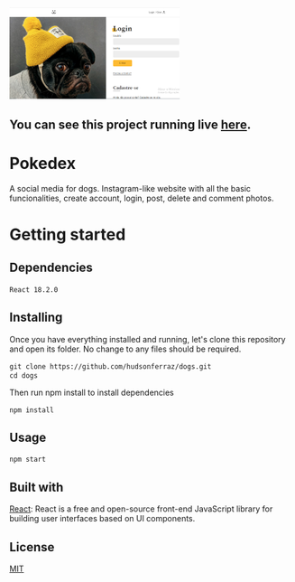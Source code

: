 <img src="/public/dogs.png" width="60%" height="60%"/>

## You can see this project running live [here](https://hudsonferraz.github.io/login/).

# Pokedex

A social media for dogs. Instagram-like website with all the basic funcionalities, create account, login, post, delete and comment photos.

# Getting started

## Dependencies

```
React 18.2.0
```

## Installing

Once you have everything installed and running, let's clone this repository and open its folder. No change to any files should be required.

```
git clone https://github.com/hudsonferraz/dogs.git
cd dogs
```

Then run npm install to install dependencies

```
npm install
```

## Usage

```
npm start
```

## Built with

[React](https://reactjs.org/): React is a free and open-source front-end JavaScript library for building user interfaces based on UI components.

## License

[MIT](https://choosealicense.com/licenses/mit/)
